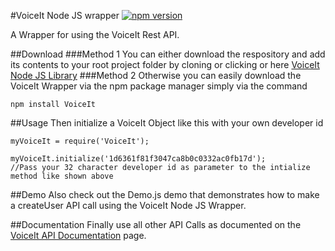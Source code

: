 #VoiceIt Node JS wrapper
[![npm version](https://badge.fury.io/js/VoiceIt.svg)](https://badge.fury.io/js/VoiceIt)

A Wrapper for using the VoiceIt Rest API.

##Download
###Method 1
You can either download the respository and add its contents to your root project folder by cloning or clicking or here [VoiceIt Node JS Library](https://github.com/voiceittech/voiceit-nodejs/archive/master.zip)
###Method 2
Otherwise you can easily download the VoiceIt Wrapper via the npm package manager simply via the command
```
npm install VoiceIt
```

##Usage
Then initialize a VoiceIt Object like this with your own developer id
```nodejs
myVoiceIt = require('VoiceIt');

myVoiceIt.initialize('1d6361f81f3047ca8b0c0332ac0fb17d');
//Pass your 32 character developer id as parameter to the intialize method like shown above
```
##Demo
Also check out the Demo.js demo that demonstrates how to make a createUser API call using the VoiceIt Node JS Wrapper.

##Documentation
Finally use all other API Calls as documented on the [VoiceIt API Documentation](https://siv.voiceprintportal.com/getstarted.jsp#apidocs) page.
